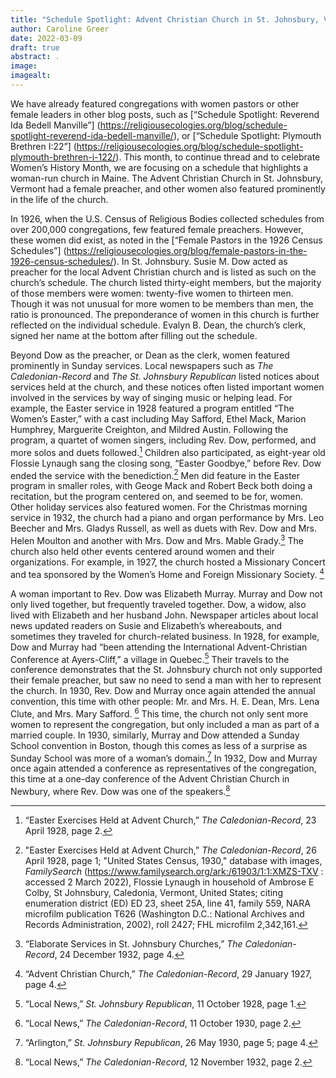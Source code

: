 ```yaml
---
title: "Schedule Spotlight: Advent Christian Church in St. Johnsbury, Vermont"
author: Caroline Greer
date: 2022-03-09
draft: true
abstract: . 
image: 
imagealt: 
---
```


We have already featured congregations with women pastors or other female leaders in other blog posts, such as [“Schedule Spotlight: Reverend Ida Bedell Manville”] (https://religiousecologies.org/blog/schedule-spotlight-reverend-ida-bedell-manville/), or [“Schedule Spotlight: Plymouth Brethren I:22”] (https://religiousecologies.org/blog/schedule-spotlight-plymouth-brethren-i-122/). This month, to continue thread and  to celebrate Women’s History Month, we are focusing on a schedule that highlights a woman-run church in Maine. The Advent Christian Church in St. Johnsbury, Vermont had a female preacher, and other women also featured prominently in the life of the church. 

In 1926, when the U.S. Census of Religious Bodies collected schedules from over 200,000 congregations, few featured female preachers. However, these women did exist, as noted in the [“Female Pastors in the 1926 Census Schedules”] (https://religiousecologies.org/blog/female-pastors-in-the-1926-census-schedules/). In St. Johnsbury. Susie M. Dow acted as preacher for the local Advent Christian church and is listed as such on the church’s schedule. The church listed thirty-eight members, but the majority of those members were women: twenty-five women to thirteen men. Though it was not unusual for more women to be members than men, the ratio is pronounced. The preponderance of women in this church is further reflected on the individual schedule. Evalyn B. Dean, the church’s clerk, signed her name at the bottom after filling out the schedule. 

Beyond Dow as the preacher, or Dean as the clerk, women featured prominently in Sunday services. Local newspapers such  as *The Caledonian-Record* and *The St. Johnsbury Republican* listed notices about services held at the church, and these notices often listed important women involved in the services by way of singing music or helping lead. For example, the Easter service in 1928 featured a program entitled “The Women’s Easter,” with a cast including May Safford, Ethel Mack, Marion Humphrey, Marguerite Creighton, and Mildred Austin. Following the program, a quartet of women singers, including Rev. Dow, performed, and more solos and duets followed.[^1] Children also participated, as eight-year old Flossie Lynaugh sang the closing song, “Easter Goodbye,” before Rev. Dow ended the service with the benediction.[^2] Men did feature in the Easter program in smaller roles, with Geoge Mack and Robert Beck both doing a recitation, but the program centered on, and seemed to be for, women. Other holiday services also featured women. For the Christmas morning service in 1932, the church had a piano and organ performance by Mrs. Leo Beecher and Mrs. Gladys Russell, as well as duets with Rev. Dow and Mrs. Helen Moulton and another with Mrs. Dow and Mrs. Mable Grady.[^3] The church also held other events centered around women and their organizations. For example, in 1927, the church hosted a Missionary Concert and tea sponsored by the Women’s Home and Foreign Missionary Society. [^4]

A woman important to Rev. Dow was Elizabeth Murray. Murray and Dow not only lived together, but frequently traveled together. Dow, a widow, also lived with Elizabeth and her husband John. Newspaper articles about local news updated readers on Susie and Elizabeth’s whereabouts, and sometimes they traveled for church-related business. In 1928, for example, Dow and Murray had “been attending the International Advent-Christian Conference at Ayers-Cliff,” a village in Quebec.[^5] Their travels to the conference demonstrates that the St. Johnsbury church not only supported their female preacher, but saw no need to send a man with her to represent the church. In 1930, Rev. Dow and Murray once again attended the annual convention, this time with other people: Mr. and Mrs. H. E. Dean, Mrs. Lena Clute, and Mrs. Mary Safford. [^6] This time, the church not only sent more women to represent the congregation, but only included a man as part of a married couple. In 1930, similarly, Murray and Dow attended a Sunday School convention in Boston, though this comes as less of a surprise as Sunday School was more of a woman’s domain.[^7] In 1932, Dow and Murray once again attended a conference as representatives of the congregation, this time at a one-day conference of the Advent Christian Church in Newbury, where Rev. Dow was one of the speakers.[^8]






[^1]: “Easter Exercises Held at Advent Church,” *The Caledonian-Record*, 23 April 1928, page 2. 
[^2]: "Easter Exercises Held at Advent Church,” *The Caledonian-Record*, 26 April 1928, page 1; "United States Census, 1930," database with images, *FamilySearch* (https://www.familysearch.org/ark:/61903/1:1:XMZS-TXV : accessed 2 March 2022), Flossie Lynaugh in household of Ambrose E Colby, St Johnsbury, Caledonia, Vermont, United States; citing enumeration district (ED) ED 23, sheet 25A, line 41, family 559, NARA microfilm publication T626 (Washington D.C.: National Archives and Records Administration, 2002), roll 2427; FHL microfilm 2,342,161.
[^3]: “Elaborate Services in St. Johnsbury Churches,” *The Caledonian-Record*, 24 December 1932, page 4.  
[^4]: “Advent Christian Church,” *The Caledonian-Record*, 29 January 1927, page 4.
[^5]: “Local News,” *St. Johnsbury Republican*, 11 October 1928, page 1.
[^6]: “Local News,”  *The Caledonian-Record*, 11 October 1930, page 2. 
[^7]: “Arlington,” *St. Johnsbury Republican*, 26 May 1930, page 5; page 4.  
[^8]: “Local News,” *The Caledonian-Record*, 12 November 1932, page 2.

